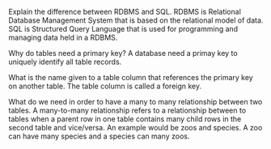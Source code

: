 Explain the difference between RDBMS and SQL.
RDBMS is Relational Database Management System that is based on the relational model of data. SQL is Structured Query Language that is used for programming and managing data held in a RDBMS.

Why do tables need a primary key?
A database need a primay key to uniquely identify all table records.

What is the name given to a table column that references the primary key on another table.
The table column is called a foreign key.

What do we need in order to have a many to many relationship between two tables.
A many-to-many relationship refers to a relationship between to tables when a parent row in one table contains many child rows in the second table and vice/versa. An example would be zoos and species. A zoo can have many species and a species can many zoos.